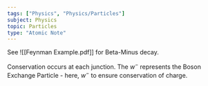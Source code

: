 ```yaml
---
tags: ["Physics", "Physics/Particles"]
subject: Physics
topic: Particles
type: "Atomic Note"
---
```


See ![[Feynman Example.pdf]] for Beta-Minus decay.

Conservation occurs at each junction.
The $w^-$ represents the Boson Exchange Particle - here, $w^-$ to ensure conservation of charge.